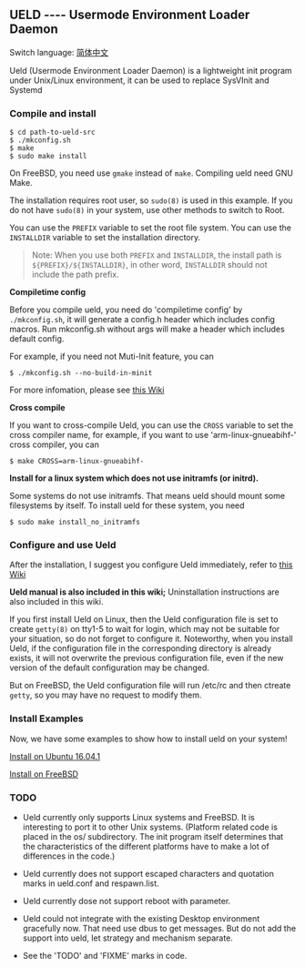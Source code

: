 ## UELD ---- Usermode Environment Loader Daemon

Switch language: [简体中文](README.zh_CN.md)

Ueld (Usermode Environment Loader Daemon) is a lightweight init program under Unix/Linux environment, it can be used to replace SysVInit and Systemd

### Compile and install

```
$ cd path-to-ueld-src
$ ./mkconfig.sh
$ make
$ sudo make install
```

On FreeBSD, you need use `gmake` instead of `make`. Compiling ueld need GNU Make.

The installation requires root user, so `sudo(8)` is used in this example. If you do not have `sudo(8)` in your system, use other methods to switch to Root.

You can use the `PREFIX` variable to set the root file system. You can use the` INSTALLDIR` variable to set the installation directory.

> Note: When you use both `PREFIX` and `INSTALLDIR`, the install path is `${PREFIX}/${INSTALLDIR}`, in other word, `INSTALLDIR` should not include the path prefix.

**Compiletime config**

Before you compile ueld, you need do 'compiletime config' by `./mkconfig.sh`, it will generate a config.h header which includes config macros. Run mkconfig.sh without args will make a header which includes default config.

For example, if you need not Muti-Init feature, you can

```
$ ./mkconfig.sh --no-build-in-minit
```

For more infomation, please see [this Wiki](doc/genconfig.md)

**Cross compile**

If you want to cross-compile Ueld, you can use the `CROSS` variable to set the cross compiler name, for example, if you want to use 'arm-linux-gnueabihf-' cross compiler, you can

```
$ make CROSS=arm-linux-gnueabihf-
```

**Install for a linux system which does not use initramfs (or initrd).**

Some systems do not use initramfs. That means ueld should mount some filesystems by itself. To install ueld for these system, you need

```
$ sudo make install_no_initramfs
```

### Configure and use Ueld

After the installation, I suggest you configure Ueld immediately, refer to [this Wiki](doc/userguide.md)

**Ueld manual is also included in this wiki;** Uninstallation instructions are also included in this wiki.

If you first install Ueld on Linux, then the Ueld configuration file is set to create `getty(8)` on tty1-5 to wait for login, which may not be suitable for your situation, so do not forget to configure it. Noteworthy, when you install Ueld, if the configuration file in the corresponding directory is already exists, it will not overwrite the previous configuration file, even if the new version of the default configuration may be changed.

But on FreeBSD, the Ueld configuration file will run /etc/rc and then ctreate `getty`, so you may have no request to modify them.

### Install Examples

Now, we have some examples to show how to install ueld on your system!

[Install on Ubuntu 16.04.1](doc/install_on_ubuntu.md)

[Install on FreeBSD](doc/install_on_freebsd.md)

### TODO

- Ueld currently only supports Linux systems and FreeBSD. It is interesting to port it to other Unix systems. (Platform related code is placed in the os/ subdirectory. The init program itself determines that the characteristics of the different platforms have to make a lot of differences in the code.)

- Ueld currently does not support escaped characters and quotation marks in ueld.conf and respawn.list.

- Ueld currently dose not support reboot with parameter.

- Ueld could not integrate with the existing Desktop environment gracefully now. That need use dbus to get messages. But do not add the support into ueld, let strategy and mechanism separate.

- See the 'TODO' and 'FIXME' marks in code.

